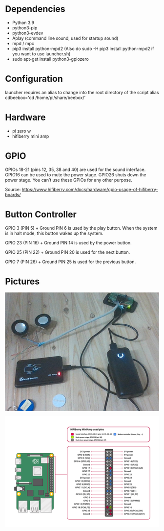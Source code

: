 # Dependencies
- Python 3.9
- python3-pip
- python3-evdev
- Aplay (command line sound, used for startup sound)
- mpd / mpc
- pip3 install python-mpd2 (Also do sudo -H pip3 install python-mpd2 if you want to use launcher.sh)
- sudo apt-get install python3-gpiozero

# Configuration
launcher requires an alias to change into the root directory of the script
alias cdbeebox='cd /home/pi/share/beebox/'

# Hardware
- pi zero w
- hifiberry mini amp


# GPIO
GPIOs 18-21 (pins 12, 35, 38 and 40) are used for the sound interface. GPIO16 can be used to mute the power stage. GPIO26 shuts down the power stage. You can’t use these GPIOs for any other purpose.

Source: https://www.hifiberry.com/docs/hardware/gpio-usage-of-hifiberry-boards/

# Button Controller
GPIO 3 (PIN 5) + Ground PIN 6 is used by the play button. When the system is in halt mode, this button wakes up the system.

GPIO 23 (PIN 16) + Ground PIN 14 is used by the power button.

GPIO 25 (PIN 22) + Ground PIN 20 is used for the next button.

GPIO 7 (PIN 26) + Ground PIN 25 is used for the previous button.

# Pictures 
![Hardware](https://raw.githubusercontent.com/nschoenberg/beebox/master/hardware.png)

![GPIO](https://raw.githubusercontent.com/nschoenberg/beebox/master/hifiberrymini_gpio_cheatsheet.png)
